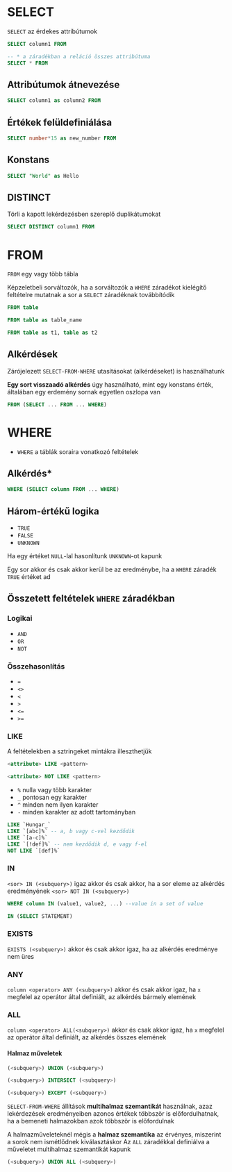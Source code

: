 # SELECT
`SELECT` az érdekes attribútumok

```sql
SELECT column1 FROM

-- * a záradékban a reláció összes attribútuma
SELECT * FROM
```
## Attribútumok átnevezése
```sql
SELECT column1 as column2 FROM
```
## Értékek felüldefiniálása
```sql
SELECT number*15 as new_number FROM
```
## Konstans
```sql
SELECT "World" as Hello
```
## DISTINCT
Törli a kapott lekérdezésben szereplő duplikátumokat
```sql
SELECT DISTINCT column1 FROM
```
# FROM
`FROM` egy vagy több tábla

Képzeletbeli sorváltozók, ha a sorváltozók a `WHERE` záradékot kielégítő feltételre mutatnak a sor a `SELECT` záradéknak továbbítódik
```sql
FROM table

FROM table as table_name

FROM table as t1, table as t2
```
## Alkérdések
Zárójelezett `SELECT-FROM-WHERE` utasításokat (alkérdéseket) is használhatunk

**Egy sort visszaadó alkérdés** úgy használható, mint egy konstans érték, általában egy erdemény sornak egyetlen oszlopa van
```sql
FROM (SELECT ... FROM ... WHERE)
```
# WHERE
* `WHERE` a táblák soraira vonatkozó feltételek
## Alkérdés*
```sql
WHERE (SELECT column FROM ... WHERE)
```
## Három-értékű logika
* `TRUE`
* `FALSE`
* `UNKNOWN`

Ha egy értéket `NULL`-lal hasonlítunk `UNKNOWN`-ot kapunk

Egy sor akkor és csak akkor kerül be az eredménybe, ha a `WHERE` záradék `TRUE` értéket ad
## Összetett feltételek `WHERE` záradékban
### Logikai
* `AND`
* `OR`
* `NOT`
### Összehasonlítás
* `=`
* `<>`
* `<`
* `>`
* `<=`
* `>=`
### LIKE
A feltételekben a sztringeket mintákra illeszthetjük
```sql
<attribute> LIKE <pattern>

<attribute> NOT LIKE <pattern>
```

* `%` nulla vagy több karakter
* `_` pontosan egy karakter
* `^` minden nem ilyen karakter
* `-` minden karakter az adott tartományban 
```sql
LIKE `Hungar_`
LIKE `[abc]%` -- a, b vagy c-vel kezdődik
LIKE `[a-c]%`
LIKE `[!def]%` -- nem kezdődik d, e vagy f-el
NOT LIKE `[def]%`
```
### IN
`<sor> IN (<subquery>)` igaz akkor és csak akkor, ha a sor eleme az alkérdés eredményének
`<sor> NOT IN (<subquery>)`
```sql
WHERE column IN (value1, value2, ...) --value in a set of value

IN (SELECT STATEMENT)
```
### EXISTS
 `EXISTS (<subquery>)` akkor és csak akkor igaz, ha az alkérdés eredménye nem üres
### ANY
`column <operator> ANY (<subquery>)` akkor és csak akkor igaz, ha `x` megfelel az operátor által definiált, az alkérdés bármely elemének
### ALL
`column <operator> ALL(<subquery>)` akkor és csak akkor igaz, ha `x` megfelel az operátor által definiált, az alkérdés összes elemének
#### Halmaz műveletek
```sql
(<subquery>) UNION (<subquery>)

(<subquery>) INTERSECT (<subquery>)

(<subquery>) EXCEPT (<subquery>)
```
`SELECT-FROM-WHERE` állítások **multihalmaz szemantikát** használnak, azaz lekérdezések eredményeiben azonos értékek többször is előfordulhatnak, ha a bemeneti halmazokban azok többször is előfordulnak

A halmazműveleteknél mégis a **halmaz szemantika** az érvényes, miszerint a sorok nem ismétlődnek kiválasztáskor
Az `ALL` záradékkal definiálva a műveletet multihalmaz szemantikát kapunk
```sql
(<subquery>) UNION ALL (<subquery>)
```
<!--stackedit_data:
eyJoaXN0b3J5IjpbLTIwNjE5NzIyOThdfQ==
-->